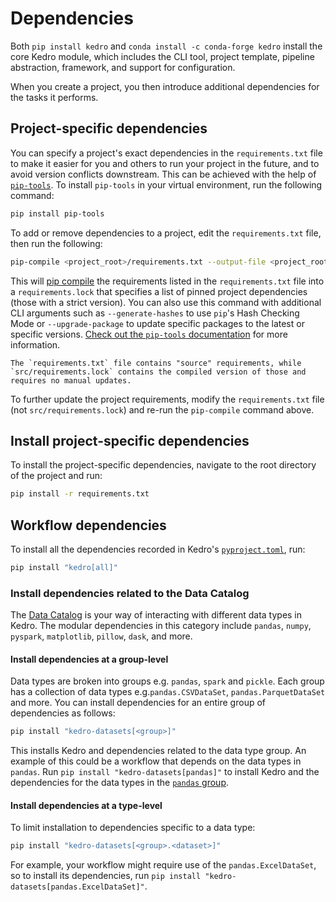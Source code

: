 # Dependencies

Both `pip install kedro` and `conda install -c conda-forge kedro` install the core Kedro module, which includes the CLI tool, project template, pipeline abstraction, framework, and support for configuration.

When you create a project, you then introduce additional dependencies for the tasks it performs.

## Project-specific dependencies
You can specify a project's exact dependencies in the `requirements.txt` file to make it easier for you and others to run your project in the future,
and to avoid version conflicts downstream. This can be achieved with the help of [`pip-tools`](https://pypi.org/project/pip-tools/).
To install `pip-tools` in your virtual environment, run the following command:
```bash
pip install pip-tools
```

To add or remove dependencies to a project, edit the `requirements.txt` file, then run the following:

```bash
pip-compile <project_root>/requirements.txt --output-file <project_root>/requirements.lock
```

This will [pip compile](https://github.com/jazzband/pip-tools#example-usage-for-pip-compile) the requirements listed in
the `requirements.txt` file into a `requirements.lock` that specifies a list of pinned project dependencies
(those with a strict version). You can also use this command with additional CLI arguments such as `--generate-hashes`
to use `pip`'s Hash Checking Mode or `--upgrade-package` to update specific packages to the latest or specific versions.
[Check out the `pip-tools` documentation](https://pypi.org/project/pip-tools/) for more information.

```{note}
The `requirements.txt` file contains "source" requirements, while `src/requirements.lock` contains the compiled version of those and requires no manual updates.
```

To further update the project requirements, modify the `requirements.txt` file (not `src/requirements.lock`) and re-run the `pip-compile` command above.


## Install project-specific dependencies

To install the project-specific dependencies, navigate to the root directory of the project and run:

```bash
pip install -r requirements.txt
```

## Workflow dependencies

To install all the dependencies recorded in Kedro's [`pyproject.toml`](https://github.com/kedro-org/kedro/blob/main/pyproject.toml), run:

```bash
pip install "kedro[all]"
```

### Install dependencies related to the Data Catalog

The [Data Catalog](../data/data_catalog.md) is your way of interacting with different data types in Kedro. The modular dependencies in this category include `pandas`, `numpy`, `pyspark`, `matplotlib`, `pillow`, `dask`, and more.

#### Install dependencies at a group-level

Data types are broken into groups e.g. `pandas`, `spark` and `pickle`. Each group has a collection of data types e.g.`pandas.CSVDataSet`, `pandas.ParquetDataSet` and more. You can install dependencies for an entire group of dependencies as follows:

```bash
pip install "kedro-datasets[<group>]"
```

This installs Kedro and dependencies related to the data type group. An example of this could be a workflow that depends on the data types in `pandas`. Run `pip install "kedro-datasets[pandas]"` to install Kedro and the dependencies for the data types in the [`pandas` group](https://github.com/kedro-org/kedro-plugins/tree/main/kedro-datasets/kedro_datasets/pandas).

#### Install dependencies at a type-level

To limit installation to dependencies specific to a data type:

```bash
pip install "kedro-datasets[<group>.<dataset>]"
```

For example, your workflow might require use of the `pandas.ExcelDataSet`, so to install its dependencies, run `pip install "kedro-datasets[pandas.ExcelDataSet]"`.
